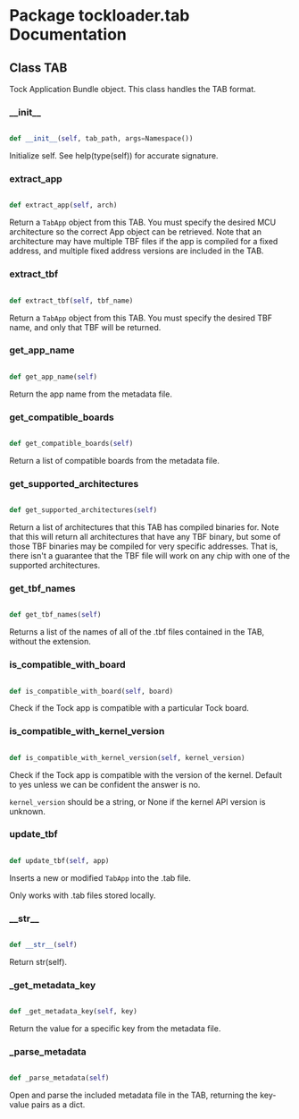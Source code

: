 # Package tockloader.tab Documentation

## Class TAB
Tock Application Bundle object. This class handles the TAB format.
### \_\_init\_\_
```py

def __init__(self, tab_path, args=Namespace())

```



Initialize self.  See help(type(self)) for accurate signature.


### extract\_app
```py

def extract_app(self, arch)

```



Return a `TabApp` object from this TAB. You must specify the desired MCU
architecture so the correct App object can be retrieved. Note that an
architecture may have multiple TBF files if the app is compiled for a
fixed address, and multiple fixed address versions are included in the
TAB.


### extract\_tbf
```py

def extract_tbf(self, tbf_name)

```



Return a `TabApp` object from this TAB. You must specify the
desired TBF name, and only that TBF will be returned.


### get\_app\_name
```py

def get_app_name(self)

```



Return the app name from the metadata file.


### get\_compatible\_boards
```py

def get_compatible_boards(self)

```



Return a list of compatible boards from the metadata file.


### get\_supported\_architectures
```py

def get_supported_architectures(self)

```



Return a list of architectures that this TAB has compiled binaries for.
Note that this will return all architectures that have any TBF binary,
but some of those TBF binaries may be compiled for very specific
addresses. That is, there isn't a guarantee that the TBF file will work
on any chip with one of the supported architectures.


### get\_tbf\_names
```py

def get_tbf_names(self)

```



Returns a list of the names of all of the .tbf files contained in the
TAB, without the extension.


### is\_compatible\_with\_board
```py

def is_compatible_with_board(self, board)

```



Check if the Tock app is compatible with a particular Tock board.


### is\_compatible\_with\_kernel\_version
```py

def is_compatible_with_kernel_version(self, kernel_version)

```



Check if the Tock app is compatible with the version of the kernel.
Default to yes unless we can be confident the answer is no.

`kernel_version` should be a string, or None if the kernel API version
is unknown.


### update\_tbf
```py

def update_tbf(self, app)

```



Inserts a new or modified `TabApp` into the .tab file.

Only works with .tab files stored locally.


### \_\_str\_\_
```py

def __str__(self)

```



Return str(self).


### \_get\_metadata\_key
```py

def _get_metadata_key(self, key)

```



Return the value for a specific key from the metadata file.


### \_parse\_metadata
```py

def _parse_metadata(self)

```



Open and parse the included metadata file in the TAB, returning the
key-value pairs as a dict.



